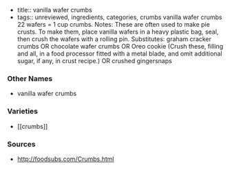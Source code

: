 - title:: vanilla wafer crumbs
- tags:: unreviewed, ingredients, categories, crumbs
vanilla wafer crumbs 22 wafers = 1 cup crumbs. Notes: These are often used to make pie crusts. To make them, place vanilla wafers in a heavy plastic bag, seal, then crush the wafers with a rolling pin. Substitutes: graham cracker crumbs OR chocolate wafer crumbs OR Oreo cookie (Crush these, filling and all, in a food processor fitted with a metal blade, and omit additional sugar, if any, in crust recipe.) OR crushed gingersnaps

### Other Names

* vanilla wafer crumbs

### Varieties

* [[crumbs]]

### Sources
* http://foodsubs.com/Crumbs.html
